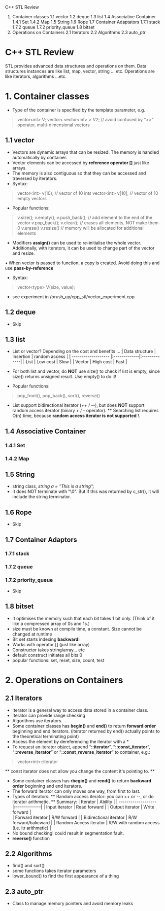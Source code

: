 C++ STL Review
1. Container classes
1.1 vector
1.2 deque
1.3 list
1.4 Associative Container
1.4.1 Set
1.4.2 Map
1.5 String
1.6 Rope
1.7 Container Adaptators
1.7.1 stack
1.7.2 queue
1.7.2 priority_queue
1.8 bitset
2. Operations on Containers
2.1 Iterators
2.2 Algorithms
2.3 auto_ptr

**C++ STL Review**
===========================================  

STL provides advanced data structures and operations on them. Data structures instances are like list, map, vector, string ... etc. Operations are like iterators, algorithms ...etc.

# 1. Container classes
* Type of the container is specified by the template parameter, e.g. 
> vector&lt;int> V;
> vector&lt; vector&lt;int> > V2; // avoid confused by ">>" operator, multi-dimensional vectors  

## 1.1 vector
* Vectors are dynamic arrays that can be resized. The memory is handled automatically by container.
* Vector elements can be accessed by __reference operator []__ just like arrays.
* The memory is also contiguous so that they can be accessed and traversed by iterators. 
* Syntax: 
> vector&lt;int> v(10); // vector of 10 ints
> vector&lt;int> v[10]; // vector of 10 empty vectors

* Popular functions: 
> v.size(); 
> v.empty();
> v.push_back(); // add element to the end of the vector
> v.pop_back();
> v.clear(); // erases all elements, NOT make them 0
> v.erase()
> v.resize() // memory will be allocated for additional elements

* Modifiers __assign()__ can be used to re-initialise the whole vector. Additionally, with iterators, it can be used to change part of the vector and resize.

• When vector is passed to function, a copy is created. Avoid doing this and use __pass-by-reference__
* Syntax:
> vector&lt;type> V(size, value);

* see experiment in /brush_up/cpp_stl/vector_experiment.cpp

## 1.2 deque
* Skip
## 1.3 list
* List or vector? Depending on the cost and benefits ... 
| Data structure      | Insertion | random access | 
| ------------------- |:-------------|:-------------| 
| List       | Low cost | Slow |
| Vector     | High cost | Fast | 

* For both list and vector, do __NOT__ use size() to check if list is empty, since size() returns unsigned result. Use empty() to do it!
* Popular functions:
> pop_front(), pop_back(), sort(), reverse()
* List support bidirectional iterator (++ / --), but does __NOT__ support random access iterator (binary + / - operator). 
** Searching list requires O(n) time, because __random access iterator is not supported !__.

## 1.4 Associative Container
### 1.4.1 Set
### 1.4.2 Map
## 1.5 String
* string class, *string a = \"This is a string\";*
* It does NOT terminate with "\0". But if this was returned by c_str(), it will include the string terminator.
## 1.6 Rope
* Skip
## 1.7 Container Adaptors
### 1.7.1 stack
### 1.7.2 queue
### 1.7.2 priority_queue
* Skip

## 1.8 bitset
* It optimises the memory such that each bit takes 1 bit only. (Think of it like a compressed array of 0s and 1s.)
* size must be known at compile time, a constant. Size cannot be changed at runtime
* Bit set starts indexing __backward__!
* Works with operator [] (just like array)
* Constructor takes string/array... etc
* default construct initiates all bits 0
* popular functions: set, reset, size, count, test

# 2. Operations on Containers

## 2.1 Iterators
* Iterator is a general way to access data stored in a container class. 
* Iterator can provide range checking
* Algorithms use iterators.
* Some container classes has __begin()__ and __end()__ to return __forward order__ beginning and end iterators. (iterator returned by end() actually points to the theoretical terminating point)
* Access the element by dereferencing the iterator with a *
* To request an iterator object, append “__::iterator__”, “__::const_iterator__”, “__::reverse_iterator__” or “__::const_reverse_iterator__”  to container, e.g.:
> vector&lt;int>::iterator

** const iterator does not allow you change the content it's pointing to.
** 

* Some container classes has __rbegin()__ and __rend()__ to return __backward order__ beginning and end iterators.
* The forward iterator can only moves one way, from first to last.
* Types of iterators:
	** Random access iterator: you can ++ or --, or do iterator arithmetic.
	** Summary: 
| Iterator      | Ability       | 
| ------------------- |:-------------| 
| Input iterator      | Read forward  | 
| Output iterator     | Write forward |  
| Forward iterator 	  | R/W forward   |
| Bidirectional iterator 	  | R/W forward/bakcward   | 
| Random Access iterator 	  | R/W with random access (i.e. itr arithmetic)   | 
* No bound checking! could result in segmentation fault.
* __reverse()__ function
 

## 2.2 Algorithms
* find() and sort()
* some functions takes iterator parameters
* lower_bound() to find the first appearance of a thing

## 2.3 auto_ptr
* Class to manage memory pointers and avoid memory leaks
